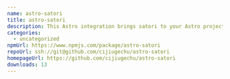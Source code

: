```yaml
---
name: astro-satori
title: astro-satori
description: This Astro integration brings satori to your Astro project.
categories:
  - uncategorized
npmUrl: https://www.npmjs.com/package/astro-satori
repoUrl: ssh://git@github.com/cijiugechu/astro-satori
homepageUrl: https://github.com/cijiugechu/astro-satori
downloads: 13
---
```

